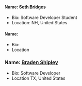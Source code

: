 <!---#### Name: []()
- Bio: 
- Location--->

#### Name: [Seth Bridges](https://github.com/s-bridges)
- Bio: Software Developer Student
- Location: NH, United States
#### Name: []()
- Bio: 
- Location
### Name: [Braden Shipley](https://github.com/bradenshipley)
- Bio: Software Developer 
- Location TX, United States
